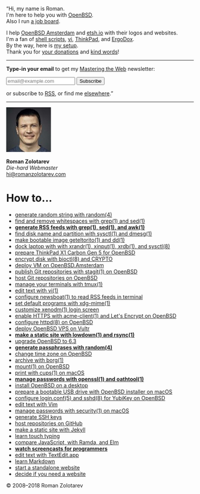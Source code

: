 <p class="quote p-note">&#8220;Hi, my name is
<span class="p-name">Roman</span>.<br>
I'm here to&nbsp;help&nbsp;you with&nbsp;<a href="openbsd/">OpenBSD</a>.<br>
Also I run <a href="https://www.bsdjobs.com/">a&nbsp;job&nbsp;board</a>.
</p>

I help [OpenBSD
Amsterdam](openbsd.amsterdam/) and [etsh.io](etsh.io/) with their
logos and websites.<br>
I'm a fan of
<a href="/bin/">shell scripts</a>,
<a href="/vi.html">vi</a>,
<a href="/thinkpad/">ThinkPad</a>, and
<a href="/ergodox.html">ErgoDox</a>.<br>
By the way, here is [my setup](setup.html).<br>
Thank you for
[your donations](sponsors.html) and [kind words](words.html)!

---

**Type-in your email** to get my [Mastering the Web](n/) newsletter:

<form method="post" action="https://tinyletter.com/romanzolotarev">
<input class="email" name="email" type="email" placeholder="email@example.com">
<button class="button" type="submit">Subscribe</button>
</form>

or subscribe to [RSS](https://www.romanzolotarev.com/rss.xml),
or find me [elsewhere](elsewhere.html).&#8221;

---

<a href="https://www.romanzolotarev.com/"
  class="h-card"><img src="avatar120.jpeg" class="avatar"></a>

**Roman Zolotarev**<br>
_Die-hard Webmaster_<br>
hi@romanzolotarev.com

# How to...

- [generate random string with random(4)](random.html "2018-09-27")
- [find and remove whitespaces with grep(1) and sed(1)](ws.html "2018-09-23")
- **[generate RSS feeds with grep(1), sed(1), and awk(1)](rssg.html "2018-09-21")**
- [find disk name and partition with sysctl(1) and dmesg(1)](openbsd/disk.html "2018-09-19")
- [make bootable image geteltorito(1) and dd(1)](openbsd/geteltorito.html "2018-09-12")
- [dock laptop with with xrandr(1), xinput(1), xrdb(1), and sysctl(8)](openbsd/dock.html "2018-09-12")
- [prepare ThinkPad X1&nbsp;Carbon&nbsp;Gen&nbsp;5 for OpenBSD](openbsd/lenovo-thinkpad-x1c5.html "2018-08-13")
- [encrypt disk with bioctl(8) and CRYPTO](openbsd/bioctl-crypto.html "2018-08-12")
- [deploy VM on OpenBSD.Amsterdam](openbsd.amsterdam.html "2018-07-01")
- [publish Git repositories with stagit(1) on OpenBSD](stagit.html "2018-06-07")
- [host Git repositories on OpenBSD](git.html "2018-06-07")
- [manage your terminals with tmux(1)](tmux.html "2018-05-18")
- [edit text with vi(1)](vi.html "2018-05-12")
- [configure newsboat(1) to read RSS feeds in&nbsp;terminal](newsboat.html "2018-05-06")
- [set default programs with xdg-mime(1)](xdg-mime.html "2018-05-01")
- [customize xenodm(1) login screen](openbsd/xenodm.html "2018-05-01")
- [enable HTTPS with acme-client(1) and Let's Encrypt on OpenBSD](openbsd/acme-client.html "2018-04-13")
- [configure httpd(8) on OpenBSD](openbsd/httpd.html "2018-04-12")
- [deploy OpenBSD VPS on Vultr](vultr.html "2018-04-11")
- **[make a static site with lowdown(1) and rsync(1)](ssg.html "2018-04-07")**
- [upgrade OpenBSD to 6.3](openbsd/upgrade.html "2018-04-03")
- **[generate passphrases with random(4)](diceware.html "2018-03-30")**
- [change time zone on OpenBSD](openbsd/timezone.html "2018-03-16")
- [archive with borg(1)](borg.html "2018-03-02")
- [mount(1) on OpenBSD](openbsd/mount.html "2018-03-01")
- [print with cups(1) on macOS](macos/cups.html "2018-02-27")
- **[manage passwords with openssl(1) and oathtool(1)](pass.html "2017-10-10")**
- [install OpenBSD on a desktop](openbsd/install.html "2017-09-20")
- [prepare a bootable USB drive with OpenBSD installer on macOS](macos/openbsd-installer.html "2017-09-19")
- [configure login.conf(5) and sshd(8) for YubiKey on OpenBSD](openbsd/yubikey.html "2017-09-01")
- [edit text with Vim](vim.html "2017-08-26")
- [manage passwords with security(1) on macOS](macos/security.html "2017-05-16")
- [generate SSH keys](ssh.html "2017-05-01")
- [host repositories on GitHub](github.html "2017-04-16")
- [make a static site with Jekyll](jekyll.html "2016-11-22")
- [learn touch typing](typing.html "2016-11-19")
- [compare JavaScript, with Ramda, and Elm](js-ramda-elm.html "2016-10-26")
- **[watch screencasts for programmers](screencasts.html "2016-10-25")**
- [edit text with TextEdit.app](macos/textedit.html "2016-09-17")
- [learn Markdown](markdown.html "2016-08-30")
- [start a standalone website](standalone.html "2016-08-23")
- [decide if you need a website](website.html "2016-08-15")

&copy; 2008&ndash;2018 Roman Zolotarev

